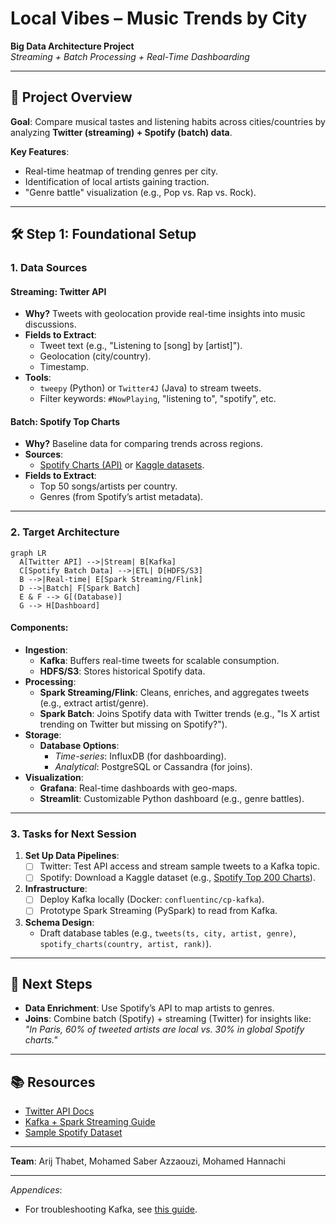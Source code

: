 # Local Vibes – Music Trends by City  
**Big Data Architecture Project**  
*Streaming + Batch Processing + Real-Time Dashboarding*  

---

## 📌 Project Overview  
**Goal**: Compare musical tastes and listening habits across cities/countries by analyzing **Twitter (streaming) + Spotify (batch) data**.  

**Key Features**:  
- Real-time heatmap of trending genres per city.  
- Identification of local artists gaining traction.  
- "Genre battle" visualization (e.g., Pop vs. Rap vs. Rock).  

---

## 🛠️ Step 1: Foundational Setup  
### 1. **Data Sources**  
#### Streaming: **Twitter API**  
- **Why?** Tweets with geolocation provide real-time insights into music discussions.  
- **Fields to Extract**:  
  - Tweet text (e.g., "Listening to [song] by [artist]").  
  - Geolocation (city/country).  
  - Timestamp.  
- **Tools**:  
  - `tweepy` (Python) or `Twitter4J` (Java) to stream tweets.  
  - Filter keywords: `#NowPlaying`, "listening to", "spotify", etc.  

#### Batch: **Spotify Top Charts**  
- **Why?** Baseline data for comparing trends across regions.  
- **Sources**:  
  - [Spotify Charts (API)](https://spotifycharts.com/) or [Kaggle datasets](https://www.kaggle.com/datasets).  
- **Fields to Extract**:  
  - Top 50 songs/artists per country.  
  - Genres (from Spotify’s artist metadata).  

---

### 2. **Target Architecture**  
```mermaid
graph LR
  A[Twitter API] -->|Stream| B[Kafka]
  C[Spotify Batch Data] -->|ETL| D[HDFS/S3]
  B -->|Real-time| E[Spark Streaming/Flink]
  D -->|Batch| F[Spark Batch]
  E & F --> G[(Database)]
  G --> H[Dashboard]
```  

#### Components:  
- **Ingestion**:  
  - **Kafka**: Buffers real-time tweets for scalable consumption.  
  - **HDFS/S3**: Stores historical Spotify data.  
- **Processing**:  
  - **Spark Streaming/Flink**: Cleans, enriches, and aggregates tweets (e.g., extract artist/genre).  
  - **Spark Batch**: Joins Spotify data with Twitter trends (e.g., "Is X artist trending on Twitter but missing on Spotify?").  
- **Storage**:  
  - **Database Options**:  
    - *Time-series*: InfluxDB (for dashboarding).  
    - *Analytical*: PostgreSQL or Cassandra (for joins).  
- **Visualization**:  
  - **Grafana**: Real-time dashboards with geo-maps.  
  - **Streamlit**: Customizable Python dashboard (e.g., genre battles).  

---

### 3. **Tasks for Next Session**  
1. **Set Up Data Pipelines**:  
   - [ ] Twitter: Test API access and stream sample tweets to a Kafka topic.  
   - [ ] Spotify: Download a Kaggle dataset (e.g., [Spotify Top 200 Charts](https://www.kaggle.com/datasets/yelexa/spotify200)).  
2. **Infrastructure**:  
   - [ ] Deploy Kafka locally (Docker: `confluentinc/cp-kafka`).  
   - [ ] Prototype Spark Streaming (PySpark) to read from Kafka.  
3. **Schema Design**:  
   - Draft database tables (e.g., `tweets(ts, city, artist, genre)`, `spotify_charts(country, artist, rank)`).  

---

## 🚀 Next Steps  
- **Data Enrichment**: Use Spotify’s API to map artists to genres.  
- **Joins**: Combine batch (Spotify) + streaming (Twitter) for insights like:  
  *"In Paris, 60% of tweeted artists are local vs. 30% in global Spotify charts."*  

---

## 📚 Resources  
- [Twitter API Docs](https://developer.twitter.com/en/docs/twitter-api)  
- [Kafka + Spark Streaming Guide](https://spark.apache.org/docs/latest/streaming-kafka-integration.html)  
- [Sample Spotify Dataset](https://www.kaggle.com/datasets/yelexa/spotify200)  

---

**Team**: Arij Thabet, Mohamed Saber Azzaouzi, Mohamed Hannachi  

--- 

*Appendices*:  
- For troubleshooting Kafka, see [this guide](link).  

